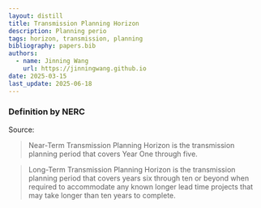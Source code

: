 ```yaml
---
layout: distill
title: Transmission Planning Horizon
description: Planning perio
tags: horizon, transmission, planning
bibliography: papers.bib
authors:
  - name: Jinning Wang
    url: https://jinningwang.github.io
date: 2025-03-15
last_update: 2025-06-18
---
```


### Definition by NERC

Source: <d-cite key="nerc2024glossary"></d-cite>

> Near-Term Transmission Planning Horizon is the transmission planning period that covers Year One through five.

> Long-Term Transmission Planning Horizon is the transmission planning period that covers years six through ten or beyond when required to accommodate any known longer lead time projects that may take longer than ten years to complete.
